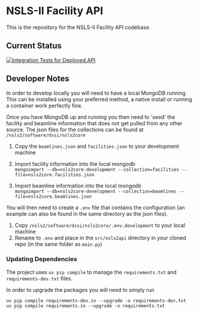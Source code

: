 # NSLS-II Facility API

This is the repository for the NSLS-II Facility API codebase. 

## Current Status

[![Integration Tests for Deployed API](https://github.com/NSLS2/nsls2api/actions/workflows/test-production-deployment.yml/badge.svg)](https://github.com/NSLS2/nsls2api/actions/workflows/test-production-deployment.yml)

## Developer Notes 

In order to develop locally you will need to have a local MongoDB running.  
This can be installed using your preferred method, a native install or running a container work perfectly fine.

Once you have MongoDB up and running you then need to 'seed' the facility and beamline information that 
does not get pulled from any other source.  The json files for the collections can be found at `/nsls2/software/dssi/nsls2core`

1. Copy the `beamlines.json` and `facilities.json` to your development machine

2. Import facility information into the local mongodb  
`mongoimport --db=nsls2core-development --collection=facilities --file=nsls2core.facilities.json`
3. Import beamline information into the local mongodb  
`mongoimport --db=nsls2core-development --collection=beamlines --file=nsls2core.beamlines.json`

You will then need to create a `.env` file that contains the configuration (an example can also be found in the same 
directory as the json files).

1. Copy `/nsls2/software/dssi/nsls2core/.env.development` to your local machine
2. Rename to `.env` and place in the `src/nsls2api` directory in your cloned repo (in the same folder as `main.py`)

### Updating Dependencies

The project uses `uv pip compile` to manage the `requirements.txt` and `requirements-dev.txt` files. 

In order to upgrade the packages you will need to simply run 

```
uv pip compile requirements-dev.in --upgrade -o requirements-dev.txt
uv pip compile requirements.in --upgrade -o requirements.txt
```

